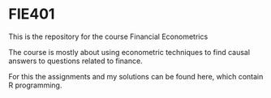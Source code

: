 # FIE401

This is the repository for the course Financial Econometrics 

The course is mostly about using econometric techniques to find causal answers to questions related to finance.

For this the assignments and my solutions can be found here, which contain R programming.
